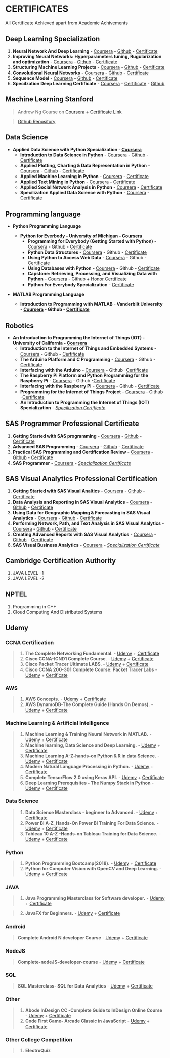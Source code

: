 # CERTIFICATES
All Certificate Achieved apart from Academic Achivements


## Deep Learning Specialization  
1. **Neural Network And Deep Learning** - <a target="_blank" href="https://www.coursera.org/learn/neural-networks-deep-learning?specialization=deep-learning">Coursera</a> - [Github](https://github.com/Ashleshk/Deep-Learning.ai-Coursera-Specialization/tree/master/Course-1%20Neural%20Networks%20and%20Deep%20Learning) - <a target="_blank" href="https://www.coursera.org/account/accomplishments/certificate/BCS37NXNKGAX">Certificate</a>                                                  
2. **Improving Neural Networks: Hyperparameters tuning, Rugularization and optimization** - <a target="_blank" href="https://www.coursera.org/learn/deep-neural-network?specialization=deep-learning">Coursera</a> - [Github](https://github.com/Ashleshk/Deep-Learning.ai-Coursera-Specialization/tree/master/Course-2%20Improving%20Deep%20Neural%20Networks-Hyperparameter%20tuning%2C%20Regularization%20and%20Optimization) - <a target="_blank" href="https://www.coursera.org/account/accomplishments/certificate/KPYLY4Y5ZF7X">Certificate</a>
3. **Structuring Machine Learning Projects** - <a target="_blank" href="https://www.coursera.org/learn/machine-learning-projects?specialization=deep-learning">Coursera</a> - [Github](https://github.com/Ashleshk/Deep-Learning.ai-Coursera-Specialization/tree/master/Course-3%20Structuring%20Machine%20Learning%20Projects) -  <a target="_blank" href="https://www.coursera.org/account/accomplishments/certificate/Q9NXXRKJKLYL">Certificate</a>
4. **Convolutional Neural Networks** - <a target="_blank" href="https://www.coursera.org/learn/convolutional-neural-networks?specialization=deep-learning">Coursera</a> - [Github](https://github.com/Ashleshk/Deep-Learning.ai-Coursera-Specialization/tree/master/Course-4%20Convolutional%20Neural%20Networks) - <a target="_blank" href="https://www.coursera.org/account/accomplishments/certificate/J86SLST88H37">Certificate</a>
5. **Sequence Model** - <a target="_blank" href="https://www.coursera.org/learn/nlp-sequence-models">Coursera</a> - [Github](https://github.com/Ashleshk/Deep-Learning.ai-Coursera-Specialization/tree/master/Course-5%20Sequence%20Models) - <a target="_blank" href="https://coursera.org/share/c2f23ccde7f87503db2840057c6ac353">Certificate</a>
6. **Specilzation Deep Learning Certificate** - <a target="_blank" href="https://www.coursera.org/specializations/deep-learning?specialization=data-science-python">Coursera</a> - <a target="_blank" href="https://coursera.org/share/801ba65b562025d70be0354c1a3365e0">Certificate</a> - [Github](https://github.com/Ashleshk/Deep-Learning.ai-Coursera-Specialization)               

## Machine Learning Stanford
> Andrew Ng Course on <a target="_blank" href="https://www.coursera.org/learn/machine-learning?">Coursera</a> + <a target="_blank" href="https://www.coursera.org/account/accomplishments/records/JL34FB4CPYY6">Certificate Link</a>

> [Github Repository](https://github.com/Ashleshk/Machine-Learning-Stanford-Andrew-Ng)

## Data Science
 * <b>Applied Data Science with Python Specialization - <a target="_blank" href="https://www.coursera.org/specializations/data-science-python">Coursera</a></b>
    * **Introduction to Data Science in Python** - <a target="_blank" href="https://www.coursera.org/learn/python-data-analysis?specialization=data-science-python">Coursera</a> - [Github](https://github.com/Ashleshk/Applied-Data-Science-with-Python/tree/master/Introduction-to-Data-Science-in-python) - <a target="_blank" href="https://coursera.org/share/f2aaf6f11c77d3dac8f593e06b24f79f">Certificate</a>
    * **Applied Plotting, Charting & Data Representation in Python** - <a target="_blank" href="https://www.coursera.org/learn/python-plotting?specialization=data-science-python">Coursera</a> - [Github](https://github.com/Ashleshk/Applied-Data-Science-with-Python/tree/master/Applied%20Plotting%2C%20Charting%20%26%20Data%20Representation%20in%20Python) - <a target ="_blank" href="https://coursera.org/share/7c3a7cf14cecd43f25f1ab65e82b7ec2">Certificate</a>
    * **Applied Machine Learning in Python** - <a target="_blank" href="https://www.coursera.org/learn/python-machine-learning">Coursera</a> - <a target="_blank" href="https://coursera.org/share/cc4a093efc7b0f41e4cbe9db98afd180">Certificate</a>
    * **Applied Text Mining in Python** - <a target="_blank" href="https://www.coursera.org/learn/python-text-mining">Coursera</a> - <a target="_blank" href="https://www.coursera.org/account/accomplishments/records/YPSLBDSDQDFZ">Certificate</a>
    * **Applied Social Network Analysis in Python** - <a target="_blank" href="https://www.coursera.org/learn/python-social-network-analysis">Coursera</a> - <a target="_blank" href="https://coursera.org/share/9591199133f5fc64b32d92cc0d432504">Certificate</a>
    * **Specilization Applied Data Science with Python** - <a target="_blank" href="https://www.coursera.org/specializations/data-science-python">Coursera</a> - <a target="_blank" href="https://coursera.org/share/5aa514a6ed4f73641d49ae09e7d282f5">Certificate</a>


## Programming language
* **Python Programming Language**
    * <b>Python for Everbody - University of Michigan - <a target="_blank" href="https://www.coursera.org/specializations/python">Coursera</a></b>
        * **Programming for Everybody (Getting Started with Python)** - <a target="_blank" href="https://www.coursera.org/learn/python">Coursera</a> - Github - <a target="_blank" href="https://www.coursera.org/account/accomplishments/certificate/QWGNQTXY497W">Certificate</a>
        * **Python Data Structures** - <a target="_blank" href="https://www.coursera.org/learn/python-data">Coursera</a> - Github - <a target="_blank" href="https://www.coursera.org/account/accomplishments/certificate/94S59VLZX4VK">Certificate</a>
        * **Using Python to Access Web Data** - <a target="_blank" href="https://www.coursera.org/learn/python-network-data">Coursera</a> - Github - <a target="_blank" href="https://www.coursera.org/account/accomplishments/certificate/MJ4X5BH3Q9M7">Certificate</a>
        * **Using Databases with Python** - <a target="_blank" href="https://www.coursera.org/learn/python-databases">Coursera</a> - Github - <a target="_blank" href="https://www.coursera.org/account/accomplishments/certificate/9T2TJH6RZH8E">Certificate</a>
        * **Capstone: Retrieving, Processing, and Visualizing Data with Python** - <a target="_blank" href="https://www.coursera.org/learn/python-data-visualization">Coursera</a> - Github  + <a target=_blank href="https://coursera.org/share/ec8bb07c4377822c168765cfc45eedd1">Honor Certificate</a>
        * **Python For Everybody Specialization** - <a target="_blank" href="https://www.coursera.org/account/accomplishments/specialization/certificate/4T4HTB2HGTZZ">Certificate</a>            

* **MATLAB Programming Language**
    * <b>Introduction to Programming with MATLAB - Vanderbilt University - <a target="_blank" href="https://www.coursera.org/learn/matlab">Coursera</a> - Github - <a target="_blank" href="https://www.coursera.org/account/accomplishments/certificate/A2WKSBCMCTPT">Certificate</a></b>

## Robotics
* <b>An Introduction to Programming the Internet of Things (IOT) - University of California - <a target="_blank" href="https://www.coursera.org/specializations/iot">Coursera</a></b>
    * **Introduction to the Internet of Things and Embedded Systems** - <a target="_blank" href="https://www.coursera.org/learn/iot">Coursera</a> - Github - <a target="_blank" href="https://www.coursera.org/account/accomplishments/certificate/FHXRD5D2EFET">Certificate</a>
    * **The Arduino Platform and C Programming** - <a target="_blank" href="https://www.coursera.org/learn/arduino-platform">Coursera</a> - Github - <a target="_blank" href="https://www.coursera.org/account/accomplishments/certificate/XYSRX9UFPNYN">Certificate</a>
    * **Interfacing with the Arduino** - <a target="_blank" href="https://www.coursera.org/learn/interface-with-arduino">Coursera</a> - Github -<a target="_blank" href="https://www.coursera.org/account/accomplishments/certificate/ZU4C2V72UH7A">Certificate</a>
    * **The Raspberry Pi Platform and Python Programming for the Raspberry Pi** - <a target="_blank" href="https://www.coursera.org/learn/raspberry-pi-platform">Coursera</a> - Github -<a target="_blank" href="https://www.coursera.org/account/accomplishments/certificate/NU4W7WPJSDCN">Certificate</a>
    * **Interfacing with the Raspberry Pi** - <a target="_blank" href="https://www.coursera.org/learn/raspberry-pi-interface">Coursera</a> - Github - <a target="_blank" href="https://www.coursera.org/account/accomplishments/certificate/AXW37UUNL8B4">Certificate</a>
    * **Programming for the Internet of Things Project** - <a target="_blank" href="https://www.coursera.org/learn/internet-of-things-project">Coursera</a> - Github -<a target="_blank" href="https://www.coursera.org/account/accomplishments/certificate/L2PLDDGXAAEB">Certificate</a>
    * **An Introduction to Programming the Internet of Things (IOT) Specialization** - <a target="_blank" href="https://www.coursera.org/account/accomplishments/specialization/certificate/PYTHH37567LP">*Specilization Certificate*</a>

## SAS Programmer Professional Certificate
1. **Getting Started with SAS programming** - <a target="_blank" href="https://www.coursera.org/learn/sas-programming-basics">Coursera</a> - <a target="_blank" href="">Github</a> - <a target="_blank" href="https://www.coursera.org/account/accomplishments/certificate/5TVTCKL6BWQY">Certificate</a>
2. **Advanced SAS Programming** - <a target="_blank" href="https://www.coursera.org/learn/sas-programming-advanced">Coursera</a> - <a target="_blank" href="">Github</a> - <a target="_blank" href="https://www.coursera.org/account/accomplishments/certificate/WQA4DMQNHF8H">Certificate</a>
3. **Practical SAS Programming and Certification Review** - <a target="_blank" href="https://www.coursera.org/learn/sas-programming-certification-review">Coursera</a> - <a target="_blank" href="">Github</a> - <a target="_blank" href="https://www.coursera.org/account/accomplishments/certificate/6U9W693UWGC4">Certificate</a>
4. **SAS Programmer** - <a target="_blank" href="https://www.coursera.org/professional-certificates/sas-programming?">Coursera</a> - <a target="_blank" href="https://www.coursera.org/account/accomplishments/specialization/certificate/PRFYT72UUZHL">*Specialization Certificate*</a>

## SAS Visual Analytics Professional Certification
1. **Getting Started with SAS Visual Analtics** - <a target="_blank" href="https://www.coursera.org/learn/preparing-data-sas-va?specialization=sas-visual-business-analytics">Coursera</a> - <a target="_blank" href="">Github</a> - <a target="_blank" href="https://www.coursera.org/account/accomplishments/certificate/5NU7DV9GJCWY">Certificate</a>
2. **Data Analysis and Reporting in SAS Visual Analytics** - <a target="_blank" href="https://www.coursera.org/learn/data-analysis-reporting-sas-va?specialization=sas-visual-business-analytics">Coursera</a> - <a target="_blank" href="">Github</a> - <a target="_blank" href="https://www.coursera.org/account/accomplishments/certificate/GYT487PM36UD">Certificate</a>
3. **Using Data for Geographic Mapping & Forecasting in SAS Visual Analytics** - <a target="_blank" href="https://www.coursera.org/learn/using-data-geographic-mapping-sas-va?specialization=sas-visual-business-analytics">Coursera</a> - <a target="_blank" href="">Github</a> - <a target="_blank" href="https://www.coursera.org/account/accomplishments/certificate/UAN9ZZTEZY37">Certificate</a>          
4. **Performing Network, Path, and Text Analysis in SAS Visual Analytics** - <a target="_blank" href="https://www.coursera.org/learn/network-path-text-analyses-sas-va?specialization=sas-visual-business-analytics">Coursera</a> - <a target="_blank" href="">Github</a> - <a target="_blank" href="https://www.coursera.org/account/accomplishments/certificate/HADE5FWEJL6Z">Certificate</a>
5. **Creating Advanced Reports with SAS Visual Analytics** - <a target="_blank" href="https://www.coursera.org/learn/advanced-reports-sas-va">Coursera</a> - <a target="_blank" href="">Github</a> - <a target="_blank" href="https://www.coursera.org/account/accomplishments/certificate/UFCSP6UU5MMS">Certificate</a>
6. **SAS Visual Business Analytics** - <a target="_blank" href="https://www.coursera.org/professional-certificates/sas-visual-business-analytics">Coursera</a> - <a target="_blank" href="https://coursera.org/share/97fc7eb8ff87c27e50b8f00115961b77">*Specialization Certificate*</a>

## Cambridge Certification Authority
1. JAVA LEVEL -1      
2. JAVA LEVEL -2  

## NPTEL
1. Programming in C++                                                                 
2. Cloud Computing And Distributed Systems    

## Udemy

###  CCNA Certification
> 1. **The Complete Networking Fundamental**. - <a target="_blank" href="https://www.udemy.com/share/101WrEBUEecFdWRnQ=/">Udemy</a> + <a target="_blank" href="https://www.udemy.com/certificate/UC-R2Z1CLT6/">Certificate</a>
> 2. **Cisco CCNA-ICND1 Complete Course**. - <a target="_blank" href="https://www.udemy.com/share/101WroBUEecFdWRnQ=/">Udemy</a> + <a target="_blank" href="Udemy/CCNA Ceritification/2-Cisco-CCNA _ICND1-Complete-Course.pdf">Certificate</a>
> 3. **Cisco Packet Tracer Ultimate LABS**. - <a target="_blank" href="https://www.udemy.com/share/1013MQBUEecFdWRnQ=/">Udemy</a> + <a target="_blank" href="https://www.udemy.com/certificate/UC-PWJW4U7H/">Certificate</a>
> 4. **Cisco CCNA 200-301 Complete Course: Packet Tracer Labs** - <a target="_blank" href="https://www.udemy.com/share/101WroBUEecFdWRnQ=/">Udemy</a> + <a target="_blank" href="https://www.udemy.com/certificate/UC-01b72f36-c1e9-4b56-a891-9932e455fcef/">Certificate</a>

### AWS
> 1. **AWS Concepts.** - <a target="_blank" href="https://www.udemy.com/share/101r3GBUEecFdWRnQ=/">Udemy</a> + <a target="_blank" href="https://www.udemy.com/certificate/UC-QRPEAM5T/">Certificate</a>
> 2. **AWS DynamoDB-The Complete Guide (Hands On Demos).** - <a target="_blank" href="https://www.udemy.com/course/dynamodb/">Udemy</a> + <a target="_blank" href="Udemy/AWS DynamoDB-The Complete Guide (Hands On Demos).pdf">Certificate</a>

### Machine Learning & Artificial Intelligence
> 1. **Machine Learning & Training Neural Network in MATLAB.** - <a target="_blank" href="https://www.udemy.com/share/101YTyBUEecFdWRnQ=/">Udemy</a> + <a target="_blank" href="https://www.udemy.com/certificate/UC-JPT1PRTZ/">Certificate</a>
> 2. **Machine learning, Data Science and Deep Learning.** - <a target="_blank" href="https://www.udemy.com/share/101W9OBUEecFdWRnQ=/">Udemy</a> + <a target="_blank" href="https://www.udemy.com/certificate/UC-TWFP5MXB/">Certificate</a>
> 3. **Machine Learning A-Z-hands-on Python & R in data Science.** - <a target="_blank" href="https://www.udemy.com/share/101WciBUEecFdWRnQ=/">Udemy</a> + <a target="_blank" href="https://www.udemy.com/certificate/UC-ACJJXULH/">Certificate</a>
> 4. **Modern Natural Language Processing in Python.** - <a target="_blank" href="https://www.udemy.com/share/102fxSBUEecFdWRnQ=/">Udemy</a> + <a target="_blank" href="https://www.udemy.com/certificate/UC-ab49828e-5c2c-4b8a-bcef-5259d9153a10/">Certificate</a>
> 5. **Complete TensorFlow 2.0 using Keras API.** - <a target="_blank" href="https://www.udemy.com/share/101qEyBUEecFdWRnQ=/">Udemy</a> + <a target="_blank" href="https://www.udemy.com/certificate/UC-5f8d2ae4-de7e-4b5c-8be4-70f760ad2eaa/">Certificate</a>
> 6. **Deep Learning Prerequisites - The Numpy Stack in Python** - <a target="_blank" href="https://www.udemy.com/share/101r9qBUEecFdWRnQ=/">Udemy</a> + <a target="_blank" href="https://www.udemy.com/certificate/UC-3KC7HHAX/">Certificate</a>

### Data Science
> 1. **Data Science Masterclass - beginner to Advanced.** - <a target="_blank" href="https://www.udemy.com/share/101PbtBUEecFdWRnQ=/">Udemy</a> + <a target="_blank" href="https://www.udemy.com/certificate/UC-df370394-3ecb-49f4-8179-25a6e2165a3f/">Certificate</a>
> 2. **Power BI A-Z_Hands-On Power BI Training For Data Science.** - <a target="_blank" href="https://www.udemy.com/share/101WGaBUEecFdWRnQ=/">Udemy</a> + <a target="_blank" href="https://www.udemy.com/certificate/UC-8ba58b0c-84ab-4486-9c9d-11eabc69cf40/">Certificate</a>
> 3. **Tableau 10 A-Z -Hands-on Tableau Training for Data Science.** - <a target="_blank" href="https://www.udemy.com/share/101WbsBUEecFdWRnQ=/">Udemy</a> + <a target="_blank" href="https://www.udemy.com/certificate/UC-47decefd-dd8a-48cb-aab7-24bb8ede3998/">Certificate</a>

### Python 
> 1. **Python Programming Bootcamp(2018).** - <a target="_blank" href="https://www.udemy.com/share/101yMABUEecFdWRnQ=/">Udemy</a> + <a target="_blank" href="https://www.udemy.com/certificate/UC-10Z125KF/">Certificate</a>
> 2. **Python for Computer Vision with OpenCV and Deep Learning.** - <a target="_blank" href="https://www.udemy.com/share/10143yBUEecFdWRnQ=/">Udemy</a> + <a target="_blank" href="https://www.udemy.com/certificate/UC-MZY46VLM/">Certificate</a>

### JAVA 
> 1. **Java Programming Masterclass for Software developer.** - <a target="_blank" href="https://www.udemy.com/share/101WdqBUEecFdWRnQ=/">Udemy</a> + <a target="_blank" href="https://www.udemy.com/certificate/UC-ef9de388-b53d-4f15-b3b2-a4e734461385/">Certificate</a>

> 2. **JavaFX for Beginners.** - <a target="_blank" href="https://www.udemy.com/share/101NHpBUEecFdWRnQ=/">Udemy</a> + <a target="_blank" href="https://www.udemy.com/certificate/UC-U2E3714C/">Certificate</a>

### Android
> **Complete Android N developer Course** - <a target="_blank" href="https://www.udemy.com/share/101WfkBUEecFdWRnQ=/">Udemy</a> + <a target="_blank" href="https://www.udemy.com/certificate/UC-RVC86C67/">Certificate</a>

### NodeJS
> **Complete-nodeJS-developer-course** - <a target="_blank" href="https://www.udemy.com/share/101WGiBUEecFdWRnQ=/">Udemy</a> + <a target="_blank" href="https://www.udemy.com/certificate/UC-93OPSZJW/">Certificate</a>

### SQL 
> **SQL Masterclass- SQL for Data Analytics** - <a target="_blank" href="https://www.udemy.com/share/101vbCBUEecFdWRnQ=/">Udemy</a> + <a target="_blank" href="https://www.udemy.com/certificate/UC-7b3ba760-fa75-4cd0-936a-b73cc63429ec/">Certificate</a>

### Other
> 1. **Abode InDesign CC -Complete Guide to InDesign Online Course** - <a target="_blank" href="https://www.udemy.com/share/101C1aBUEecFdWRnQ=/">Udemy</a> + <a target="_blank" href="https://www.udemy.com/certificate/UC-1YKDCIPQ/">Certificate</a>
> 2. **Code First Game- Arcade Classic in JavaScript** - <a target="_blank" href="https://www.udemy.com/share/101r8kBUEecFdWRnQ=/">Udemy</a> + <a target="_blank" href="https://www.udemy.com/certificate/UC-51181bac-465b-44d8-b30b-83b5a585a86d/">Certificate</a>

### Other College Competition
> 1. **ElectroQuiz**  

